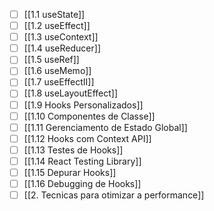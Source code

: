 

- [ ]  [[1.1 useState]]
- [ ]  [[1.2 useEffect]]
- [ ]  [[1.3 useContext]]
- [ ]  [[1.4 useReducer]]
- [ ]  [[1.5 useRef]]
- [ ]  [[1.6 useMemo]]
- [ ]  [[1.7 useEffectII]]
- [ ]  [[1.8 useLayoutEffect]]
- [ ]  [[1.9 Hooks Personalizados]]
- [ ]  [[1.10 Componentes de Classe]]
- [ ]  [[1.11 Gerenciamento de Estado Global]]
- [ ]  [[1.12 Hooks com Context API]]
- [ ]  [[1.13 Testes de Hooks]]
- [ ]  [[1.14 React Testing Library]]
- [ ]  [[1.15 Depurar Hooks]]
- [ ]  [[1.16 Debugging de Hooks]]
- [ ]  [[2. Tecnicas para otimizar a performance]]